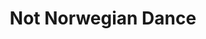 ---
title: "Not Norwegian Dance"
tags: "orchestral"
sectionSortOrder: 12
shortDesc: "A tongue-in-cheek 'lollipop' for orchestra"
forces: "2+picc.2.2.2+cbn / 4.3.3.1 / 2perc / timp / strings"
length: "2 mins 30 secs"
workNumber: "P0050"
compositionYear: "2023"
pdf: "Not Norwegian Dance"
hire: yes
buy: ""
recording: ""
audioIndex: 50
projectColour:
layout: workDetail
permalink: false
---